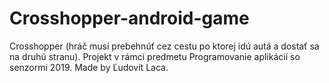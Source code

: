 # Crosshopper-android-game
Crosshopper (hráč musí prebehnúť cez cestu po ktorej idú autá a dostať sa na druhú stranu).
Projekt v rámci predmetu Programovanie aplikácií so senzormi 2019.
Made by Ľudovít Laca.
